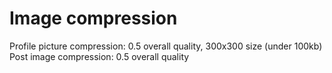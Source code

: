 # Image compression

Profile picture compression: 0.5 overall quality, 300x300 size (under 100kb)
Post image compression: 0.5 overall quality
